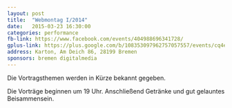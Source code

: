 ```yaml
---
layout: post
title:  "Webmontag I/2014"
date:   2015-03-23 16:30:00
categories: performance
fb-link: https://www.facebook.com/events/404988696341728/
gplus-link: https://plus.google.com/b/108353097962757057557/events/cq4esm7mbnc67ue3irtvksiaplc
address: Karton, Am Deich 86, 28199 Bremen
sponsors: bremen digitalmedia
---
```


Die Vortragsthemen werden in Kürze bekannt gegeben.

Die Vorträge beginnen um 19 Uhr. Anschließend Getränke und gut gelauntes Beisammensein.